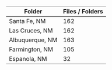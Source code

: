| Folder          |   Files / Folders |
|-----------------|-------------------|
| Santa Fe, NM    |               162 |
| Las Cruces, NM  |               162 |
| Albuquerque, NM |               163 |
| Farmington, NM  |               105 |
| Espanola, NM    |                32 |
